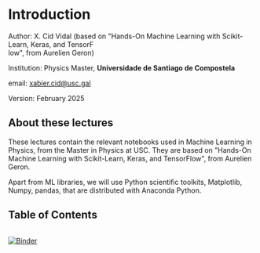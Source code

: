 # Introduction

Author: X. Cid Vidal (based on "Hands-On Machine Learning with Scikit-Learn, Keras, and TensorF\
low", from Aurelien Geron)

Institution: Physics Master, **Universidade de Santiago de Compostela**

email: [xabier.cid@usc.gal](mailto:xabier.cid@usc.gal)

Version: February 2025


## About these lectures

These lectures contain the relevant notebooks used in Machine Learning in Physics, from the Master in Physics at USC. They are based on "Hands-On Machine Learning with Scikit-Learn, Keras, and TensorFlow", from Aurelien Geron.

Apart from ML libraries, we will use Python scientific toolkits, Matplotlib, Numpy, pandas, that are distributed with Anaconda Python. 

## Table of Contents

```{tableofcontents}
```

[![Binder](https://mybinder.org/badge_logo.svg)](https://mybinder.org/v2/gh/xabiercidvidal/USC-AA/master)

